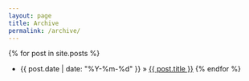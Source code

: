 ```yaml
---
layout: page
title: Archive
permalink: /archive/
---
```


<!-- - {{ post.date | date: "%Y-%m-%d" }} &raquo; [ {{ post.title }} ]({{ post.url }}) -->

{% for post in site.posts %}
  - {{ post.date | date: "%Y-%m-%d" }} &raquo; <a class="nav-link" href="{{ post.url }}">{{ post.title }}</a>
{% endfor %}